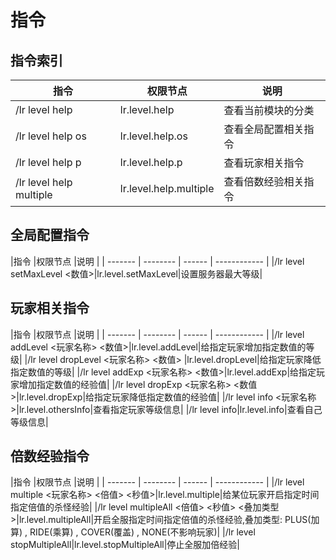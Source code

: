 # 指令

## 指令索引

|指令      |权限节点 |说明          |
| -------- | ------ | ------------ |
|/lr level help|lr.level.help|查看当前模块的分类|
|/lr level help os|lr.level.help.os|查看全局配置相关指令|
|/lr level help p|lr.level.help.p|查看玩家相关指令|
|/lr level help multiple|lr.level.help.multiple|查看倍数经验相关指令|

## 全局配置指令

|指令      |权限节点 |说明          |
| ------- | -------- | ------ | ------------ |
|/lr level setMaxLevel <数值>|lr.level.setMaxLevel|设置服务器最大等级|

## 玩家相关指令

|指令      |权限节点 |说明          |
| ------- | -------- | ------ | ------------ |
|/lr level addLevel <玩家名称> <数值>|lr.level.addLevel|给指定玩家增加指定数值的等级|
|/lr level dropLevel <玩家名称> <数值> |lr.level.dropLevel|给指定玩家降低指定数值的等级|
|/lr level addExp <玩家名称> <数值>|lr.level.addExp|给指定玩家增加指定数值的经验值|
|/lr level dropExp <玩家名称> <数值>|lr.level.dropExp|给指定玩家降低指定数值的经验值|
|/lr level info <玩家名称>|lr.level.othersInfo|查看指定玩家等级信息|
|/lr level info|lr.level.info|查看自己等级信息|

## 倍数经验指令

|指令      |权限节点 |说明          |
| ------- | -------- | ------ | ------------ |
|/lr level multiple <玩家名称> <倍值> <秒值>|lr.level.multiple|给某位玩家开启指定时间指定倍值的杀怪经验|
|/lr level multipleAll <倍值> <秒值> <叠加类型>|lr.level.multipleAll|开启全服指定时间指定倍值的杀怪经验,叠加类型: PLUS(加算) , RIDE(乘算) , COVER(覆盖) , NONE(不影响玩家)|
|/lr level stopMultipleAll|lr.level.stopMultipleAll|停止全服加倍经验|